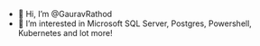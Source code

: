 - 👋 Hi, I’m @GauravRathod
- 👀 I’m interested in Microsoft SQL Server, Postgres, Powershell, Kubernetes and lot more!

<!---
GauravRathod/GauravRathod is a ✨ special ✨ repository because its `README.md` (this file) appears on your GitHub profile.
You can click the Preview link to take a look at your changes.
--->
